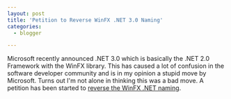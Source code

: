 ```yaml
---
layout: post
title: 'Petition to Reverse WinFX .NET 3.0 Naming'
categories:
  - blogger

---
```


Microsoft recently announced .NET 3.0 which is basically the .NET 2.0 Framework with the WinFX library.  This has caused a lot of confusion in the software developer community and is in my opinion a stupid move by Microsoft.  Turns out I'm not alone in thinking this was a bad move.  A petition has been started to <a href="http://www.petitiononline.com/winfx/petition.html">reverse the WinFX .NET naming</a>.
